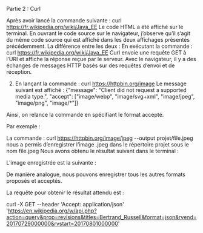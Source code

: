 Partie 2 : Curl

Après avoir lancé la commande suivante  : 
curl https://fr.wikipedia.org/wiki/Java_EE
Le code HTML a été affiché sur le terminal.
En ouvrant le code source sur le navigateur, j’observe qu’il s’agit du même code source qui est affiché dans les deux affichages présentés précédemment.
La différence entre les deux : 
En exécutant la commande : curl https://fr.wikipedia.org/wiki/Java_EE 
Curl envoie une requête GET à l’URI et affiche la réponse reçue par le serveur.
Avec le navigateur, il y a des échanges de messages HTTP basés sur des requêtes d’envoi et de réception.

2) En lançant la commande  :
curl https://httpbin.org/image
Le message suivant est affiché  : 
{"message": "Client did not request a supported media type.", "accept": ["image/webp", "image/svg+xml", "image/jpeg", "image/png", "image/*"]}

Ainsi, on relance la commande en spécifiant le format accepté.

Par exemple :

La commande  : 
curl https://httpbin.org/image/jpeg --output projet/file.jpeg 
nous a permis d’enregistrer l’image .jpeg dans le répertoire projet sous le nom file.jpeg
Nous avons obtenu le résultat suivant dans le terminal  : 



L’image enregistrée est la suivante  : 


De manière analogue, nous pouvons enregistrer tous les autres formats proposés et acceptés.

La requête pour obtenir le résultat attendu est  :

curl -X GET --header 'Accept: application/json' 'https://en.wikipedia.org/w/api.php?action=query&prop=revisions&titles=Bertrand_Russell&format=json&rvend=20170729000000&rvstart=20170801000000' 

